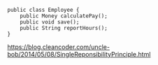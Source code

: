 ```
public class Employee {
    public Money calculatePay();
    public void save();
    public String reportHours();
}
```

https://blog.cleancoder.com/uncle-bob/2014/05/08/SingleReponsibilityPrinciple.html
